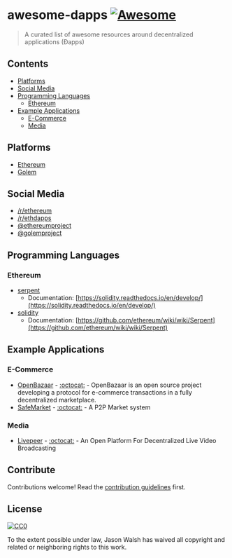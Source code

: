 # awesome-dapps [![Awesome](https://cdn.rawgit.com/sindresorhus/awesome/d7305f38d29fed78fa85652e3a63e154dd8e8829/media/badge.svg?style=flat-square)](https://github.com/sindresorhus/awesome)

> A curated list of awesome resources around decentralized applications (Ðapps)

## Contents

- [Platforms](#platforms)
- [Social Media](#social-media)
- [Programming Languages](#programming-languages)
  - [Ethereum](#ethereum)
- [Example Applications](#example-applications)
  - [E-Commerce](#e-commerce)
  - [Media](#media)

## Platforms

- [Ethereum](https://ethereum.org/)
- [Golem](https://golem.network/)

## Social Media

- [/r/ethereum](https://www.reddit.com/r/ethereum/)
- [/r/ethdapps](https://www.reddit.com/r/ethdapps/)
- [@ethereumproject](https://twitter.com/ethereumproject)
- [@golemproject](https://twitter.com/golemproject)

## Programming Languages

### Ethereum

- [serpent](https://github.com/ethereum/serpent)
  - Documentation: [https://solidity.readthedocs.io/en/develop/](https://solidity.readthedocs.io/en/develop/)
- [solidity](https://github.com/ethereum/solidity)
  - Documentation: [https://github.com/ethereum/wiki/wiki/Serpent](https://github.com/ethereum/wiki/wiki/Serpent)

## Example Applications

### E-Commerce

- [OpenBazaar](https://www.google.com/search?q=open+bazaar&oq=open+ba&aqs=chrome.0.69i59j69i61j69i57j0l3.2003j0j7&sourceid=chrome&ie=UTF-8) - [:octocat:](https://github.com/openbazaar) - OpenBazaar is an open source project developing a protocol for e-commerce transactions in a fully decentralized marketplace.
- [SafeMarket](https://safemarket.github.io/) - [:octocat:](https://github.com/SafeMarket) - A P2P Market system

### Media

- [Livepeer](https://livepeer.org/) - [:octocat:](https://github.com/livepeer) - An Open Platform For Decentralized Live Video Broadcasting

## Contribute

Contributions welcome! Read the [contribution guidelines](contributing.md) first.

## License

[![CC0](http://mirrors.creativecommons.org/presskit/buttons/88x31/svg/cc-zero.svg)](http://creativecommons.org/publicdomain/zero/1.0)

To the extent possible under law, Jason Walsh has waived all copyright and
related or neighboring rights to this work.
